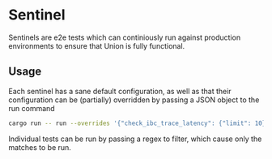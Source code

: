 # Sentinel

Sentinels are e2e tests which can continiously run against production environments to ensure that 
Union is fully functional. 

## Usage

Each sentinel has a sane default configuration, as well as that their configuration can be (partially) overridden by
passing a JSON object to the run command

```bash
cargo run -- run --overrides '{"check_ibc_trace_latency": {"limit": 10}}' # change the limit config of check_ibc_trace_latency, but leave everything else identical.
```

Individual tests can be run by passing a regex to filter, which cause only the matches to be run.